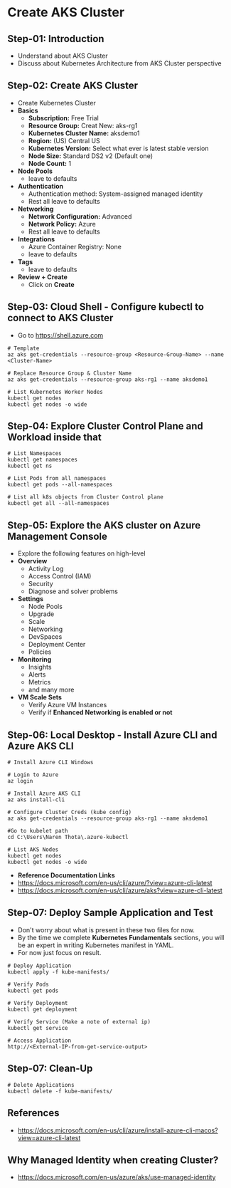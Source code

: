 # Create AKS Cluster

## Step-01: Introduction
- Understand about AKS Cluster
- Discuss about Kubernetes Architecture from AKS Cluster perspective

## Step-02: Create AKS Cluster
- Create Kubernetes Cluster
- **Basics**
  - **Subscription:** Free Trial
  - **Resource Group:** Creat New: aks-rg1
  - **Kubernetes Cluster Name:** aksdemo1
  - **Region:** (US) Central US
  - **Kubernetes Version:** Select what ever is latest stable version
  - **Node Size:** Standard DS2 v2 (Default one)
  - **Node Count:** 1
- **Node Pools**
  - leave to defaults
- **Authentication**
  - Authentication method: 	System-assigned managed identity
  - Rest all leave to defaults
- **Networking**
  - **Network Configuration:** Advanced
  - **Network Policy:** Azure
  - Rest all leave to defaults
- **Integrations**
  - Azure Container Registry: None
  - leave to defaults
- **Tags**
  - leave to defaults
- **Review + Create**
  - Click on **Create**


## Step-03: Cloud Shell - Configure kubectl to connect to AKS Cluster
- Go to https://shell.azure.com
```
# Template
az aks get-credentials --resource-group <Resource-Group-Name> --name <Cluster-Name>

# Replace Resource Group & Cluster Name
az aks get-credentials --resource-group aks-rg1 --name aksdemo1

# List Kubernetes Worker Nodes
kubectl get nodes 
kubectl get nodes -o wide
```

## Step-04: Explore Cluster Control Plane and Workload inside that
```
# List Namespaces
kubectl get namespaces
kubectl get ns

# List Pods from all namespaces
kubectl get pods --all-namespaces

# List all k8s objects from Cluster Control plane
kubectl get all --all-namespaces
```

## Step-05: Explore the AKS cluster on Azure Management Console
- Explore the following features on high-level
- **Overview**
  - Activity Log
  - Access Control (IAM)
  - Security
  - Diagnose and solver problems
- **Settings**
  - Node Pools
  - Upgrade
  - Scale
  - Networking
  - DevSpaces
  - Deployment Center
  - Policies
- **Monitoring**
  - Insights
  - Alerts
  - Metrics
  - and many more 
- **VM Scale Sets**
  - Verify Azure VM Instances
  - Verify if **Enhanced Networking is enabled or not**  



## Step-06: Local Desktop - Install Azure CLI and Azure AKS CLI
```
# Install Azure CLI Windows

# Login to Azure
az login

# Install Azure AKS CLI
az aks install-cli

# Configure Cluster Creds (kube config)
az aks get-credentials --resource-group aks-rg1 --name aksdemo1

#Go to kubelet path
cd C:\Users\Naren Thota\.azure-kubectl

# List AKS Nodes
kubectl get nodes 
kubectl get nodes -o wide
```
- **Reference Documentation Links**
- https://docs.microsoft.com/en-us/cli/azure/?view=azure-cli-latest
- https://docs.microsoft.com/en-us/cli/azure/aks?view=azure-cli-latest

## Step-07: Deploy Sample Application and Test
- Don't worry about what is present in these two files for now. 
- By the time we complete **Kubernetes Fundamentals** sections, you will be an expert in writing Kubernetes manifest in YAML.
- For now just focus on result. 
```
# Deploy Application
kubectl apply -f kube-manifests/

# Verify Pods
kubectl get pods

# Verify Deployment
kubectl get deployment

# Verify Service (Make a note of external ip)
kubectl get service

# Access Application
http://<External-IP-from-get-service-output>
```

## Step-07: Clean-Up
```
# Delete Applications
kubectl delete -f kube-manifests/
```

## References
- https://docs.microsoft.com/en-us/cli/azure/install-azure-cli-macos?view=azure-cli-latest

## Why Managed Identity when creating Cluster?
- https://docs.microsoft.com/en-us/azure/aks/use-managed-identity
